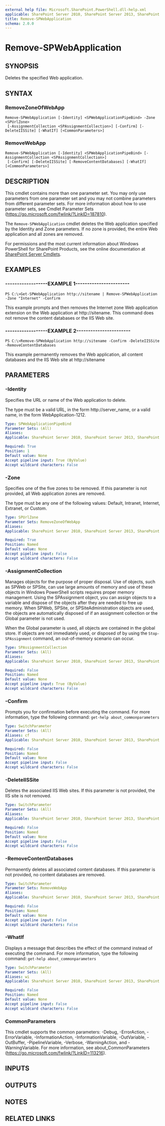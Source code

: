 ```yaml
---
external help file: Microsoft.SharePoint.PowerShell.dll-help.xml
applicable: SharePoint Server 2010, SharePoint Server 2013, SharePoint Server 2016, SharePoint Server 2019
title: Remove-SPWebApplication
schema: 2.0.0
---
```


# Remove-SPWebApplication

## SYNOPSIS
Deletes the specified Web application.


## SYNTAX

### RemoveZoneOfWebApp
```
Remove-SPWebApplication [-Identity] <SPWebApplicationPipeBind> -Zone <SPUrlZone>
 [-AssignmentCollection <SPAssignmentCollection>] [-Confirm] [-DeleteIISSite] [-WhatIf] [<CommonParameters>]
```

### RemoveWebApp
```
Remove-SPWebApplication [-Identity] <SPWebApplicationPipeBind> [-AssignmentCollection <SPAssignmentCollection>]
 [-Confirm] [-DeleteIISSite] [-RemoveContentDatabases] [-WhatIf] [<CommonParameters>]
```

## DESCRIPTION
This cmdlet contains more than one parameter set.
You may only use parameters from one parameter set and you may not combine parameters from different parameter sets.
For more information about how to use parameter sets, see Cmdlet Parameter Sets (https://go.microsoft.com/fwlink/?LinkID=187810).

The `Remove-SPWebApplication` cmdlet deletes the Web application specified by the Identity and Zone parameters.
If no zone is provided, the entire Web application and all zones are removed.

For permissions and the most current information about Windows PowerShell for SharePoint Products, see the online documentation at [SharePoint Server Cmdlets](https://docs.microsoft.com/powershell/sharepoint/sharepoint-server/sharepoint-server-cmdlets).


## EXAMPLES

### ------------------EXAMPLE 1-----------------------
```
PS C:\>Get-SPWebApplication http://sitename | Remove-SPWebApplication -Zone "Internet" -Confirm
```

This example prompts and then removes the Internet zone Web application extension on the Web application at http://sitename.
This command does not remove the content databases or the IIS Web site.


### ------------------EXAMPLE 2-----------------------
```
PS C:\>Remove-SPWebApplication http://sitename -Confirm -DeleteIISSite -RemoveContentDatabases
```

This example permanently removes the Web application, all content databases and the IIS Web site at http://sitename


## PARAMETERS

### -Identity
Specifies the URL or name of the Web application to delete.

The type must be a valid URL, in the form http://server_name, or a valid name, in the form WebApplication-1212.

```yaml
Type: SPWebApplicationPipeBind
Parameter Sets: (All)
Aliases: 
Applicable: SharePoint Server 2010, SharePoint Server 2013, SharePoint Server 2016, SharePoint Server 2019

Required: True
Position: 1
Default value: None
Accept pipeline input: True (ByValue)
Accept wildcard characters: False
```

### -Zone
Specifies one of the five zones to be removed.
If this parameter is not provided, all Web application zones are removed.

The type must be any one of the following values: Default, Intranet, Internet, Extranet, or Custom.

```yaml
Type: SPUrlZone
Parameter Sets: RemoveZoneOfWebApp
Aliases: 
Applicable: SharePoint Server 2010, SharePoint Server 2013, SharePoint Server 2016, SharePoint Server 2019

Required: True
Position: Named
Default value: None
Accept pipeline input: False
Accept wildcard characters: False
```

### -AssignmentCollection
Manages objects for the purpose of proper disposal.
Use of objects, such as SPWeb or SPSite, can use large amounts of memory and use of these objects in Windows PowerShell scripts requires proper memory management.
Using the SPAssignment object, you can assign objects to a variable and dispose of the objects after they are needed to free up memory.
When SPWeb, SPSite, or SPSiteAdministration objects are used, the objects are automatically disposed of if an assignment collection or the Global parameter is not used.

When the Global parameter is used, all objects are contained in the global store.
If objects are not immediately used, or disposed of by using the `Stop-SPAssignment` command, an out-of-memory scenario can occur.

```yaml
Type: SPAssignmentCollection
Parameter Sets: (All)
Aliases: 
Applicable: SharePoint Server 2010, SharePoint Server 2013, SharePoint Server 2016, SharePoint Server 2019

Required: False
Position: Named
Default value: None
Accept pipeline input: True (ByValue)
Accept wildcard characters: False
```

### -Confirm
Prompts you for confirmation before executing the command.
For more information, type the following command: `get-help about_commonparameters`

```yaml
Type: SwitchParameter
Parameter Sets: (All)
Aliases: cf
Applicable: SharePoint Server 2010, SharePoint Server 2013, SharePoint Server 2016, SharePoint Server 2019

Required: False
Position: Named
Default value: None
Accept pipeline input: False
Accept wildcard characters: False
```

### -DeleteIISSite
Deletes the associated IIS Web sites.
If this parameter is not provided, the IIS site is not removed.

```yaml
Type: SwitchParameter
Parameter Sets: (All)
Aliases: 
Applicable: SharePoint Server 2010, SharePoint Server 2013, SharePoint Server 2016, SharePoint Server 2019

Required: False
Position: Named
Default value: None
Accept pipeline input: False
Accept wildcard characters: False
```

### -RemoveContentDatabases
Permanently deletes all associated content databases.
If this parameter is not provided, no content databases are removed.

```yaml
Type: SwitchParameter
Parameter Sets: RemoveWebApp
Aliases: 
Applicable: SharePoint Server 2010, SharePoint Server 2013, SharePoint Server 2016, SharePoint Server 2019

Required: False
Position: Named
Default value: None
Accept pipeline input: False
Accept wildcard characters: False
```

### -WhatIf
Displays a message that describes the effect of the command instead of executing the command.
For more information, type the following command: `get-help about_commonparameters`

```yaml
Type: SwitchParameter
Parameter Sets: (All)
Aliases: wi
Applicable: SharePoint Server 2010, SharePoint Server 2013, SharePoint Server 2016, SharePoint Server 2019

Required: False
Position: Named
Default value: None
Accept pipeline input: False
Accept wildcard characters: False
```

### CommonParameters
This cmdlet supports the common parameters: -Debug, -ErrorAction, -ErrorVariable, -InformationAction, -InformationVariable, -OutVariable, -OutBuffer, -PipelineVariable, -Verbose, -WarningAction, and -WarningVariable. For more information, see about_CommonParameters (https://go.microsoft.com/fwlink/?LinkID=113216).

## INPUTS

## OUTPUTS

## NOTES

## RELATED LINKS
